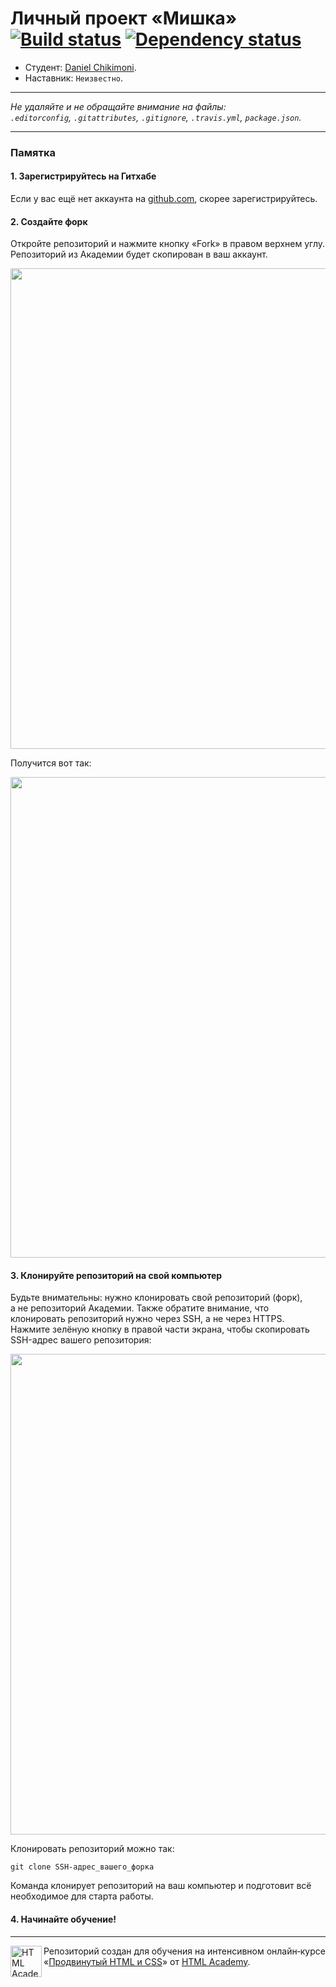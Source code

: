 # Личный проект «Мишка» [![Build status][travis-image]][travis-url] [![Dependency status][dependency-image]][dependency-url]

* Студент: [Daniel Chikimoni](https://up.htmlacademy.ru/adaptive/8/user/183012).
* Наставник: `Неизвестно`.

---

_Не удаляйте и не обращайте внимание на файлы:_<br>
_`.editorconfig`, `.gitattributes`, `.gitignore`, `.travis.yml`, `package.json`._

---

### Памятка

#### 1. Зарегистрируйтесь на Гитхабе

Если у вас ещё нет аккаунта на [github.com](https://github.com/join), скорее зарегистрируйтесь.

#### 2. Создайте форк

Откройте репозиторий и нажмите кнопку «Fork» в правом верхнем углу. Репозиторий из Академии будет скопирован в ваш аккаунт.

<img width="769" alt="" src="https://cloud.githubusercontent.com/assets/10909/15455590/09e03f32-206a-11e6-9dc8-32d4c11edc90.png">

Получится вот так:

<img width="769" alt="" src="https://cloud.githubusercontent.com/assets/10909/15455592/0a060884-206a-11e6-863d-531a4023ac2e.png">

#### 3. Клонируйте репозиторий на свой компьютер

Будьте внимательны: нужно клонировать свой репозиторий (форк), а не репозиторий Академии. Также обратите внимание, что клонировать репозиторий нужно через SSH, а не через HTTPS. Нажмите зелёную кнопку в правой части экрана, чтобы скопировать SSH-адрес вашего репозитория:

<img width="769" alt="" src="https://cloud.githubusercontent.com/assets/10909/15455689/2092071c-206d-11e6-883b-7a92865a0e1d.png">

Клонировать репозиторий можно так:

```
git clone SSH-адрес_вашего_форка
```

Команда клонирует репозиторий на ваш компьютер и подготовит всё необходимое для старта работы.

#### 4. Начинайте обучение!

---

<a href="https://htmlacademy.ru/intensive/adaptive"><img align="left" width="50" height="50" alt="HTML Academy" src="https://up.htmlacademy.ru/static/img/intensive/adaptive/logo-for-github.svg"></a>

Репозиторий создан для обучения на интенсивном онлайн‑курсе «[Продвинутый HTML и CSS](https://htmlacademy.ru/intensive/adaptive)» от [HTML Academy](https://htmlacademy.ru).

[travis-image]: https://travis-ci.org/htmlacademy-adaptive/183012-mishka.svg?branch=master
[travis-url]: https://travis-ci.org/htmlacademy-adaptive/183012-mishka
[dependency-image]: https://david-dm.org/htmlacademy-adaptive/183012-mishka.svg?style=flat-square
[dependency-url]: https://david-dm.org/htmlacademy-adaptive/183012-mishka
